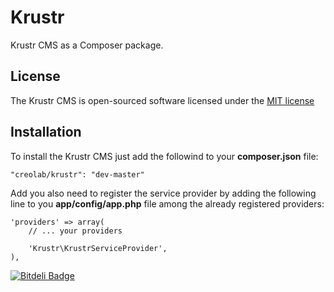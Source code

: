 # Krustr

Krustr CMS as a Composer package.

## License

The Krustr CMS is open-sourced software licensed under the [MIT license](http://opensource.org/licenses/MIT)

## Installation

To install the Krustr CMS just add the followind to your **composer.json** file:

	"creolab/krustr": "dev-master"

Add you also need to register the service provider by adding the following line to you **app/config/app.php** file among the already registered providers:

	'providers' => array(
		// ... your providers

		'Krustr\KrustrServiceProvider',
	),

[![Bitdeli Badge](https://d2weczhvl823v0.cloudfront.net/creolab/krustr/trend.png)](https://bitdeli.com/free "Bitdeli Badge")
